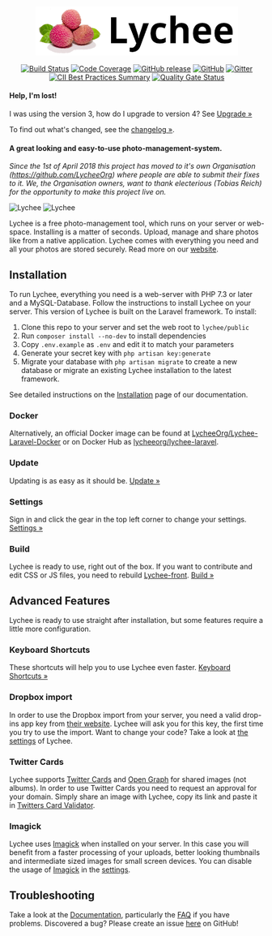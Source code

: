 <p align="center"><img src="https://raw.githubusercontent.com/LycheeOrg/Lychee/master/Banner.png" width="400px" alt="@LycheeOrg"></p>

<p align="center">
<a href="https://travis-ci.com/LycheeOrg/Lychee"><img src="https://travis-ci.com/LycheeOrg/Lychee.svg?branch=master" alt="Build Status"></a>
<a href="https://codecov.io/gh/LycheeOrg/Lychee"><img src="https://codecov.io/gh/LycheeOrg/Lychee/branch/master/graph/badge.svg" alt="Code Coverage"></a>
<a href="https://github.com/LycheeOrg/Lychee/releases"><img alt="GitHub release" src="https://img.shields.io/github/release-pre/LycheeOrg/Lychee.svg"></a>
<a href="https://github.com/LycheeOrg/Lychee/blob/master/LICENSE"><img alt="GitHub" src="https://img.shields.io/github/license/LycheeOrg/Lychee.svg"></a>
<a href="https://gitter.im/LycheeOrg/Lobby"><img src="https://img.shields.io/gitter/room/LycheeOrg/Lobby.svg?logo=gitter" alt="Gitter"></a>
<a href="https://bestpractices.coreinfrastructure.org/projects/2855"><img alt="CII Best Practices Summary" src="https://img.shields.io/cii/summary/2855.svg"></a>
<a href="https://sonarcloud.io/dashboard?id=LycheeOrg_Lychee-Laravel"><img alt="Quality Gate Status" src="https://sonarcloud.io/api/project_badges/measure?project=LycheeOrg_Lychee-Laravel&metric=alert_status"></a>
</p>


#### Help, I'm lost!

I was using the version 3, how do I upgrade to version 4? See [Upgrade &#187;](https://lycheeorg.github.io/docs/upgrade.html)

To find out what's changed, see the [changelog &#187;](https://lycheeorg.github.io/docs/releases.html).

#### A great looking and easy-to-use photo-management-system.

*Since the 1st of April 2018 this project has moved to it's own Organisation (https://github.com/LycheeOrg) where people are able to submit their fixes to it. We, the Organisation owners, want to thank electerious (Tobias Reich) for the opportunity to make this project live on.*

![Lychee](https://camo.githubusercontent.com/b9010f02c634219795950e034f511f4cf4af5c60/68747470733a2f2f732e656c6563746572696f75732e636f6d2f696d616765732f6c79636865652f312e6a706567)
![Lychee](https://camo.githubusercontent.com/5484591f0b15b6ba27d4845b292cc5d3a988b3b9/68747470733a2f2f732e656c6563746572696f75732e636f6d2f696d616765732f6c79636865652f322e6a706567)

Lychee is a free photo-management tool, which runs on your server or web-space. Installing is a matter of seconds. Upload, manage and share photos like from a native application. Lychee comes with everything you need and all your photos are stored securely. Read more on our [website](https://LycheeOrg.github.io).

## Installation

To run Lychee, everything you need is a web-server with PHP 7.3 or later and a MySQL-Database. Follow the instructions to install Lychee on your server. This version of Lychee is built on the Laravel framework. To install:

1. Clone this repo to your server and set the web root to `lychee/public`
2. Run `composer install --no-dev` to install dependencies
3. Copy `.env.example` as `.env` and edit it to match your parameters
4. Generate your secret key with `php artisan key:generate`
5. Migrate your database with `php artisan migrate` to create a new database or migrate an existing Lychee installation to the latest framework.

See detailed instructions on the [Installation](https://lycheeorg.github.io/docs/installation.html) page of our documentation.

### Docker

Alternatively, an official Docker image can be found at [LycheeOrg/Lychee-Laravel-Docker](https://github.com/LycheeOrg/Lychee-Laravel-Docker) or on Docker Hub as [lycheeorg/lychee-laravel](https://hub.docker.com/r/lycheeorg/lychee-laravel).

### Update

Updating is as easy as it should be.  [Update &#187;](https://lycheeorg.github.io/docs/update.html)

### Settings

Sign in and click the gear in the top left corner to change your settings. [Settings &#187;][1]

### Build

Lychee is ready to use, right out of the box. If you want to contribute and edit CSS or JS files, you need to rebuild [Lychee-front](https://github.com/LycheeOrg/Lychee-front). [Build &#187;](https://github.com/LycheeOrg/Lychee/wiki/Build)

## Advanced Features

Lychee is ready to use straight after installation, but some features require a little more configuration.

### Keyboard Shortcuts

These shortcuts will help you to use Lychee even faster. [Keyboard Shortcuts &#187;](https://lycheeorg.github.io/docs/keyboard.html)

### Dropbox import

In order to use the Dropbox import from your server, you need a valid drop-ins app key from [their website](https://www.dropbox.com/developers/apps/create). Lychee will ask you for this key, the first time you try to use the import. Want to change your code? Take a look at [the settings][1] of Lychee.

### Twitter Cards

Lychee supports [Twitter Cards](https://dev.twitter.com/docs/cards) and [Open Graph](http://opengraphprotocol.org) for shared images (not albums). In order to use Twitter Cards you need to request an approval for your domain. Simply share an image with Lychee, copy its link and paste it in [Twitters Card Validator](https://dev.twitter.com/docs/cards/validation/validator).

### Imagick

Lychee uses [Imagick](https://www.imagemagick.org) when installed on your server. In this case you will benefit from a faster processing of your uploads, better looking thumbnails and intermediate sized images for small screen devices. You can disable the usage of [Imagick](https://www.imagemagick.org) in the [settings][1].

## Troubleshooting

Take a look at the [Documentation](https://lycheeorg.github.io/docs/), particularly the [FAQ](https://lycheeorg.github.io/docs/faq.html) if you have problems. Discovered a bug? Please create an issue [here](https://github.com/LycheeOrg/Lychee/issues) on GitHub!

[1]: https://lycheeorg.github.io/docs/settings.html